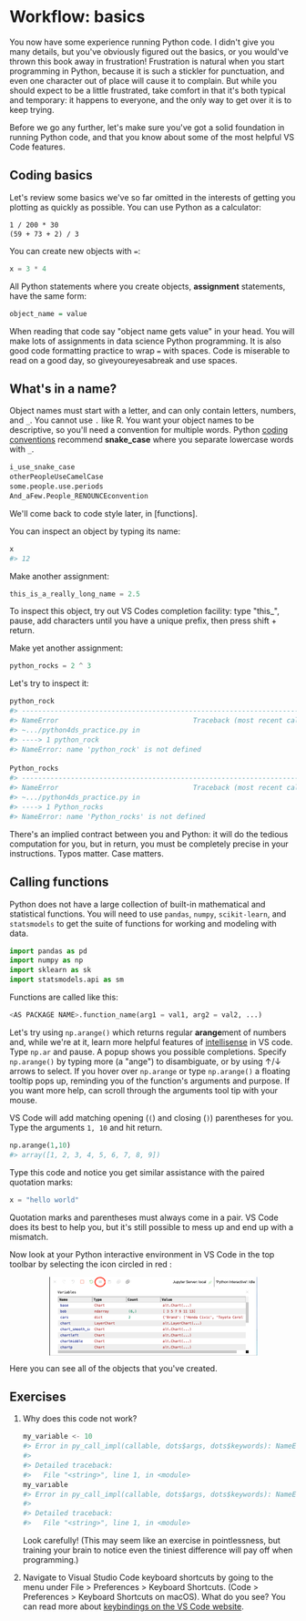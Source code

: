 # Workflow: basics

You now have some experience running Python code. I didn't give you many details, but you've obviously figured out the basics, or you would've thrown this book away in frustration! Frustration is natural when you start programming in Python, because it is such a stickler for punctuation, and even one character out of place will cause it to complain. But while you should expect to be a little frustrated, take comfort in that it's both typical and temporary: it happens to everyone, and the only way to get over it is to keep trying.

Before we go any further, let's make sure you've got a solid foundation in running Python code, and that you know about some of the most helpful VS Code features.

## Coding basics

Let's review some basics we've so far omitted in the interests of getting you plotting as quickly as possible. You can use Python as a calculator:


```pyton
1 / 200 * 30
(59 + 73 + 2) / 3
```

You can create new objects with `=`:


```python
x = 3 * 4
```

All Python statements where you create objects, __assignment__ statements, have the same form:


```r
object_name = value
```

When reading that code say "object name gets value" in your head. You will make lots of assignments in data science Python programming. It is also good code formatting practice to wrap `=` with spaces. Code is miserable to read on a good day, so giveyoureyesabreak and use spaces.

## What's in a name?

Object names must start with a letter, and can only contain letters, numbers, and `_`. You cannot use `.` like R. You want your object names to be descriptive, so you'll need a convention for multiple words. Python [coding conventions](https://visualgit.readthedocs.io/en/latest/pages/naming_convention.html) recommend __snake_case__ where you separate lowercase words with `_`. 


```r
i_use_snake_case
otherPeopleUseCamelCase
some.people.use.periods
And_aFew.People_RENOUNCEconvention
```

We'll come back to code style later, in [functions].

You can inspect an object by typing its name:


```python
x
#> 12
```

Make another assignment:


```python
this_is_a_really_long_name = 2.5
```

To inspect this object, try out VS Codes completion facility: type "this_", pause, add characters until you have a unique prefix, then press shift + return.

Make yet another assignment:


```python
python_rocks = 2 ^ 3
```

Let's try to inspect it:


```python
python_rock
#> ---------------------------------------------------------------------------
#> NameError                                 Traceback (most recent call last)
#> ~.../python4ds_practice.py in 
#> ----> 1 python_rock
#> NameError: name 'python_rock' is not defined

Python_rocks
#> ---------------------------------------------------------------------------
#> NameError                                 Traceback (most recent call last)
#> ~.../python4ds_practice.py in 
#> ----> 1 Python_rocks
#> NameError: name 'Python_rocks' is not defined

```

There's an implied contract between you and Python: it will do the tedious computation for you, but in return, you must be completely precise in your instructions. Typos matter. Case matters.

## Calling functions

Python does not have a large collection of built-in mathematical and statistical functions. You will need to use `pandas`, `numpy`, `scikit-learn`, and `statsmodels` to get the suite of functions for working and modeling with data. 



```python
import pandas as pd
import numpy as np
import sklearn as sk
import statsmodels.api as sm 
```


Functions are called like this:


```python
<AS PACKAGE NAME>.function_name(arg1 = val1, arg2 = val2, ...)
```

Let's try using `np.arange()` which returns regular **arange**ment of numbers and, while we're at it, learn more helpful features of [intellisense](https://code.visualstudio.com/docs/editor/intellisense) in VS code. Type `np.ar` and pause. A popup shows you possible completions. Specify `np.arange()` by typing more (a "ange") to disambiguate, or by using ↑/↓ arrows to select. If you hover over `np.arange` or type `np.arange()` a floating tooltip pops up, reminding you of the function's arguments and purpose. If you want more help, can scroll through the arguments tool tip with your mouse. 

VS Code will add matching opening (`(`) and closing (`)`) parentheses for you. Type the arguments `1, 10` and hit return.


```python
np.arange(1,10)
#> array([1, 2, 3, 4, 5, 6, 7, 8, 9])
```

Type this code and notice you get similar assistance with the paired quotation marks:


```python
x = "hello world"
```

Quotation marks and parentheses must always come in a pair. VS Code does its best to help you, but it's still possible to mess up and end up with a mismatch. 


Now look at your Python interactive environment in VS Code in the top toolbar by selecting the icon circled in red :

<img src="screenshots/vscode-env.png" width="365" style="display: block; margin: auto;" />

Here you can see all of the objects that you've created.

## Exercises

1.  Why does this code not work?

    
    ```python
    my_variable <- 10
    #> Error in py_call_impl(callable, dots$args, dots$keywords): NameError: name 'my_variable' is not defined
    #> 
    #> Detailed traceback: 
    #>   File "<string>", line 1, in <module>
    my_varıable
    #> Error in py_call_impl(callable, dots$args, dots$keywords): NameError: name 'my_varıable' is not defined
    #> 
    #> Detailed traceback: 
    #>   File "<string>", line 1, in <module>
    ```
    
    Look carefully! (This may seem like an exercise in pointlessness, but
    training your brain to notice even the tiniest difference will pay off
    when programming.)
    
1.  Navigate to Visual Studio Code keyboard shortcuts by going to the menu 
    under File > Preferences > Keyboard Shortcuts. (Code > Preferences > 
    Keyboard Shortcuts on macOS). What do you see? You can read more about 
    [keybindings on the VS Code website](https://code.visualstudio.com/docs/getstarted/keybindings).



